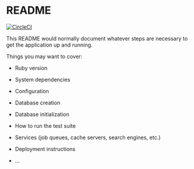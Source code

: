 # README

[![CircleCI](https://circleci.com/gh/ManuelAngelSerrano/example.svg?style=svg)](https://circleci.com/gh/ManuelAngelSerrano/example)

This README would normally document whatever steps are necessary to get the
application up and running.

Things you may want to cover:

* Ruby version

* System dependencies

* Configuration

* Database creation

* Database initialization

* How to run the test suite

* Services (job queues, cache servers, search engines, etc.)

* Deployment instructions

* ...
